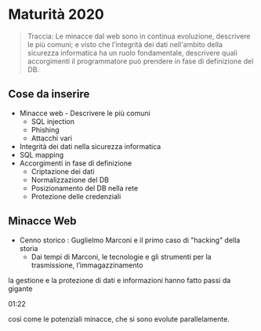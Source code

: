 # Maturità 2020

>Traccia:
> Le minacce dal web sono in continua evoluzione, descrivere le più comuni; e visto che l’integrità dei dati nell'ambito della sicurezza informatica ha un ruolo fondamentale, descrivere quali accorgimenti il programmatore può prendere in fase di definizione del DB.

## Cose da inserire
- Minacce web - Descrivere le più comuni
	- SQL injection
	- Phishing
	- Attacchi vari
- Integrità dei dati nella sicurezza informatica
- SQL mapping
- Accorgimenti in fase di definizione 
	- Criptazione dei dati
	- Normalizzazione del DB
	- Posizionamento del DB nella rete
	- Protezione delle credenziali 

## Minacce Web
- Cenno storico : Guglielmo Marconi e il primo caso di "hacking" della storia
	- Dai tempi di Marconi, le tecnologie e gli strumenti per la trasmissione, l’immagazzinamento



la gestione e la protezione di dati e informazioni hanno fatto passi da gigante

01:22

così come le potenziali minacce, che si sono evolute parallelamente.
<!--stackedit_data:
eyJoaXN0b3J5IjpbLTE2NTM5MzQ3ODQsLTIwNjg2NTgzNiwxMD
kzNjM0NDk4LC02NDQ3MjgzMDEsODU3MjI2NDI1XX0=
-->